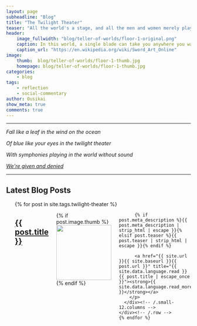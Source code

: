 ```yaml
---
layout: page
subheadline: "Blog"
title: "The Twilight Theater"
teaser: "All the world's a stage, and all the men and women merely players. They have their exits and their entrances, and one man in his time plays many parts."
header:
    image_fullwidth: "blog/teller-of-worlds/floor-1-original.png"
    caption: In this world, a single blade can take you anywhere you want to go.
    caption_url: "https://en.wikipedia.org/wiki/Sword_Art_Online"
image:
    thumb:  blog/teller-of-worlds/floor-1-thumb.jpg
    homepage: blog/teller-of-worlds/floor-1-thumb.jpg
categories:
    - blog
tags:
    - reflection
    - social-commentary
author: Ousikai
show_meta: true
comments: true
---
```


-----

*Fall like a leaf in the wind on the ocean*


*Of blue like your eyes in the twilight theater*


*With symphonies playing in the world without sound*


[*We're given and denied*](https://www.youtube.com/watch?v=B6s3q2pbYYk)

-----

## Latest Blog Posts
<ul>
    {% for post in site.tags.twilight-theater %}
    <div class="row">
      <div class="small-12 columns b60">
        <h2><a href="{{ site.url }}{{ site.baseurl }}{{ post.url }}">{{ post.title }}</a></h2>
        <p>
          {% if post.image.thumb %}<a href="{{ site.url }}{{ site.baseurl }}{{ post.url }}" title="{{ post.title | escape_once }}"><img src="{{ site.urlimg }}{{ post.image.thumb }}" class="alignleft" width="150" height="150"></a>{% endif %}

          {% if post.meta_description %}{{ post.meta_description | strip_html | escape }}{% elsif post.teaser %}{{ post.teaser | strip_html | escape }}{% endif %}

          <a href="{{ site.url }}{{ site.baseurl }}{{ post.url }}" title="{{ site.data.language.read }} {{ post.title | escape_once }}"><strong>{{ site.data.language.read_more }}</strong></a>
        </p>
      </div><!-- /.small-12.columns -->
    </div><!-- /.row -->
    {% endfor %}
</ul>


<!-- [![ko-fi](https://www.ko-fi.com/img/githubbutton_sm.svg)](https://ko-fi.com/Q5Q81LOP9) -->
